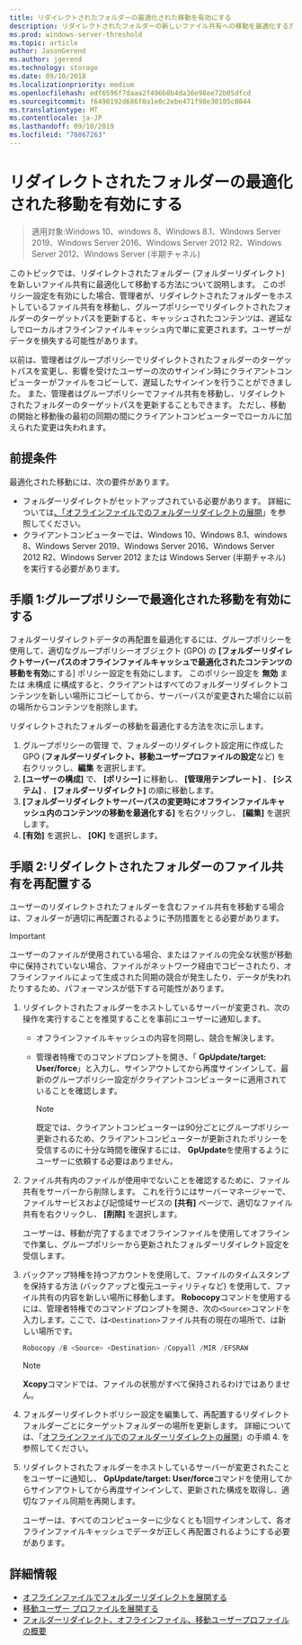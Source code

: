 ```yaml
---
title: リダイレクトされたフォルダーの最適化された移動を有効にする
description: リダイレクトされたフォルダーの新しいファイル共有への移動を最適化する方法。
ms.prod: windows-server-threshold
ms.topic: article
author: JasonGerend
ms.author: jgerend
ms.technology: storage
ms.date: 09/10/2018
ms.localizationpriority: medium
ms.openlocfilehash: edf6596f7daaa2f496b8b4da36e98ee72b05dfcd
ms.sourcegitcommit: f6490192d686f0a1e0c2ebe471f98e30105c0844
ms.translationtype: MT
ms.contentlocale: ja-JP
ms.lasthandoff: 09/10/2019
ms.locfileid: "70867263"
---
```

# <a name="enable-optimized-moves-of-redirected-folders"></a>リダイレクトされたフォルダーの最適化された移動を有効にする

>適用対象:Windows 10、windows 8、Windows 8.1、Windows Server 2019、Windows Server 2016、Windows Server 2012 R2、Windows Server 2012、Windows Server (半期チャネル)

このトピックでは、リダイレクトされたフォルダー (フォルダーリダイレクト) を新しいファイル共有に最適化して移動する方法について説明します。 このポリシー設定を有効にした場合、管理者が、リダイレクトされたフォルダーをホストしているファイル共有を移動し、グループポリシーでリダイレクトされたフォルダーのターゲットパスを更新すると、キャッシュされたコンテンツは、遅延なしでローカルオフラインファイルキャッシュ内で単に変更されます。ユーザーがデータを損失する可能性があります。

以前は、管理者はグループポリシーでリダイレクトされたフォルダーのターゲットパスを変更し、影響を受けたユーザーの次のサインイン時にクライアントコンピューターがファイルをコピーして、遅延したサインインを行うことができました。 また、管理者はグループポリシーでファイル共有を移動し、リダイレクトされたフォルダーのターゲットパスを更新することもできます。 ただし、移動の開始と移動後の最初の同期の間にクライアントコンピューターでローカルに加えられた変更は失われます。

## <a name="prerequisites"></a>前提条件

最適化された移動には、次の要件があります。

- フォルダーリダイレクトがセットアップされている必要があります。 詳細については[、「オフラインファイルでのフォルダーリダイレクトの展開](deploy-folder-redirection.md)」を参照してください。
- クライアントコンピューターでは、Windows 10、Windows 8.1、windows 8、Windows Server 2019、Windows Server 2016、Windows Server 2012 R2、Windows Server 2012 または Windows Server (半期チャネル) を実行する必要があります。

## <a name="step-1-enable-optimized-move-in-group-policy"></a>手順 1:グループポリシーで最適化された移動を有効にする

フォルダーリダイレクトデータの再配置を最適化するには、グループポリシーを使用して、適切なグループポリシーオブジェクト (GPO) の **[フォルダーリダイレクトサーバーパスのオフラインファイルキャッシュで最適化されたコンテンツの移動を有効**にする] ポリシー設定を有効にします。 このポリシー設定を **無効** または 未構成 に構成すると、クライアントはすべてのフォルダーリダイレクトコンテンツを新しい場所にコピーしてから、サーバーパスが変更**さ**れた場合に以前の場所からコンテンツを削除します。

リダイレクトされたフォルダーの移動を最適化する方法を次に示します。

1. グループポリシーの管理 で、フォルダーのリダイレクト設定用に作成した GPO (**フォルダーリダイレクト、移動ユーザープロファイルの設定**など) を右クリックし、**編集** を選択します。
2. **[ユーザーの構成]** で、 **[ポリシー]** に移動し、 **[管理用テンプレート]** 、 **[システム]** 、 **[フォルダーリダイレクト]** の順に移動します。
3. **[フォルダーリダイレクトサーバーパスの変更時にオフラインファイルキャッシュ内のコンテンツの移動を最適化する]** を右クリックし、 **[編集]** を選択します。
4. **[有効]** を選択し、 **[OK]** を選択します。

## <a name="step-2-relocate-the-file-share-for-redirected-folders"></a>手順 2:リダイレクトされたフォルダーのファイル共有を再配置する

ユーザーのリダイレクトされたフォルダーを含むファイル共有を移動する場合は、フォルダーが適切に再配置されるように予防措置をとる必要があります。

>[!IMPORTANT]
>ユーザーのファイルが使用されている場合、またはファイルの完全な状態が移動中に保持されていない場合、ファイルがネットワーク経由でコピーされたり、オフラインファイルによって生成された同期の競合が発生したり、データが失われたりするため、パフォーマンスが低下する可能性があります。

1. リダイレクトされたフォルダーをホストしているサーバーが変更され、次の操作を実行することを推奨することを事前にユーザーに通知します。

      - オフラインファイルキャッシュの内容を同期し、競合を解決します。
      - 管理者特権でのコマンドプロンプトを開き、「 **GpUpdate/target: User/force**」と入力し、サインアウトしてから再度サインインして、最新のグループポリシー設定がクライアントコンピューターに適用されていることを確認します。

        >[!NOTE]
        >既定では、クライアントコンピューターは90分ごとにグループポリシー更新されるため、クライアントコンピューターが更新されたポリシーを受信するのに十分な時間を確保するには、 **GpUpdate**を使用するようにユーザーに依頼する必要はありません。
2. ファイル共有内のファイルが使用中でないことを確認するために、ファイル共有をサーバーから削除します。 これを行うにはサーバーマネージャーで、ファイルサービスおよび記憶域サービスの **[共有]** ページで、適切なファイル共有を右クリックし、 **[削除]** を選択します。

    ユーザーは、移動が完了するまでオフラインファイルを使用してオフラインで作業し、グループポリシーから更新されたフォルダーリダイレクト設定を受信します。

3. バックアップ特権を持つアカウントを使用して、ファイルのタイムスタンプを保持する方法 (バックアップと復元ユーティリティなど) を使用して、ファイル共有の内容を新しい場所に移動します。 **Robocopy**コマンドを使用するには、管理者特権でのコマンドプロンプトを開き、次の```<Source>```コマンドを入力します。ここで、は```<Destination>```ファイル共有の現在の場所で、は新しい場所です。

    ```PowerShell
    Robocopy /B <Source> <Destination> /Copyall /MIR /EFSRAW
    ```

    >[!NOTE]
    >**Xcopy**コマンドでは、ファイルの状態がすべて保持されるわけではありません。
4. フォルダーリダイレクトポリシー設定を編集して、再配置するリダイレクトフォルダーごとにターゲットフォルダーの場所を更新します。 詳細については、「[オフラインファイルでのフォルダーリダイレクトの展開](deploy-folder-redirection.md)」の手順 4. を参照してください。
5. リダイレクトされたフォルダーをホストしているサーバーが変更されたことをユーザーに通知し、 **GpUpdate/target: User/force**コマンドを使用してからサインアウトしてから再度サインインして、更新された構成を取得し、適切なファイル同期を再開します。

    ユーザーは、すべてのコンピューターに少なくとも1回サインオンして、各オフラインファイルキャッシュでデータが正しく再配置されるようにする必要があります。

## <a name="more-information"></a>詳細情報

* [オフラインファイルでフォルダーリダイレクトを展開する](deploy-folder-redirection.md)
* [移動ユーザー プロファイルを展開する](deploy-roaming-user-profiles.md)
* [フォルダーリダイレクト、オフラインファイル、移動ユーザープロファイルの概要](folder-redirection-rup-overview.md)